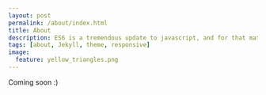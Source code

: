 ```yaml
---
layout: post
permalink: /about/index.html
title: About
description: ES6 is a tremendous update to javascript, and for that matter a fresh look at the build mindset. The time and focus of simply spending 30 minutes a day to learn the new changes, keeps you agile.
tags: [about, Jekyll, theme, responsive]
image:
  feature: yellow_triangles.png
---
```


Coming soon :)